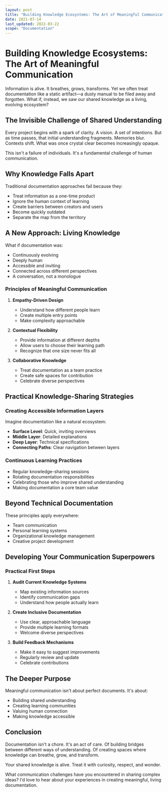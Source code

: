 ```yaml
---
layout: post
title: "Building Knowledge Ecosystems: The Art of Meaningful Communication"
date: 2021-07-14
last_updated: 2022-03-22
scope: "Documentation"
---
```


# Building Knowledge Ecosystems: The Art of Meaningful Communication

Information is alive. It breathes, grows, transforms. Yet we often treat documentation like a static artifact—a dusty manual to be filed away and forgotten. What if, instead, we saw our shared knowledge as a living, evolving ecosystem?

## The Invisible Challenge of Shared Understanding

Every project begins with a spark of clarity. A vision. A set of intentions. But as time passes, that initial understanding fragments. Memories blur. Contexts shift. What was once crystal clear becomes increasingly opaque.

This isn't a failure of individuals. It's a fundamental challenge of human communication.

## Why Knowledge Falls Apart

Traditional documentation approaches fail because they:
- Treat information as a one-time product
- Ignore the human context of learning
- Create barriers between creators and users
- Become quickly outdated
- Separate the map from the territory

## A New Approach: Living Knowledge

What if documentation was:
- Continuously evolving
- Deeply human
- Accessible and inviting
- Connected across different perspectives
- A conversation, not a monologue

### Principles of Meaningful Communication

1. **Empathy-Driven Design**
   - Understand how different people learn
   - Create multiple entry points
   - Make complexity approachable

2. **Contextual Flexibility**
   - Provide information at different depths
   - Allow users to choose their learning path
   - Recognize that one size never fits all

3. **Collaborative Knowledge**
   - Treat documentation as a team practice
   - Create safe spaces for contribution
   - Celebrate diverse perspectives

## Practical Knowledge-Sharing Strategies

### Creating Accessible Information Layers

Imagine documentation like a natural ecosystem:
- **Surface Level**: Quick, inviting overviews
- **Middle Layer**: Detailed explanations
- **Deep Layer**: Technical specifications
- **Connecting Paths**: Clear navigation between layers

### Continuous Learning Practices

- Regular knowledge-sharing sessions
- Rotating documentation responsibilities
- Celebrating those who improve shared understanding
- Making documentation a core team value

## Beyond Technical Documentation

These principles apply everywhere:
- Team communication
- Personal learning systems
- Organizational knowledge management
- Creative project development

## Developing Your Communication Superpowers

### Practical First Steps

1. **Audit Current Knowledge Systems**
   - Map existing information sources
   - Identify communication gaps
   - Understand how people actually learn

2. **Create Inclusive Documentation**
   - Use clear, approachable language
   - Provide multiple learning formats
   - Welcome diverse perspectives

3. **Build Feedback Mechanisms**
   - Make it easy to suggest improvements
   - Regularly review and update
   - Celebrate contributions

## The Deeper Purpose

Meaningful communication isn't about perfect documents. It's about:
- Building shared understanding
- Creating learning communities
- Valuing human connection
- Making knowledge accessible

## Conclusion

Documentation isn't a chore. It's an act of care. Of building bridges between different ways of understanding. Of creating spaces where knowledge can breathe, grow, and transform.

Your shared knowledge is alive. Treat it with curiosity, respect, and wonder.

What communication challenges have you encountered in sharing complex ideas? I'd love to hear about your experiences in creating meaningful, living documentation.
